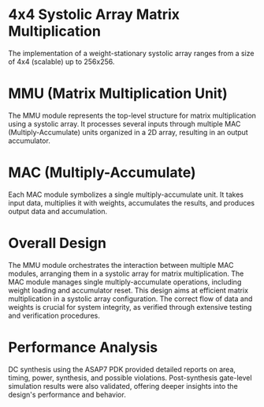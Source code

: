 # 4x4 Systolic Array Matrix Multiplication
The implementation of a weight-stationary systolic array ranges from a size of 4x4 (scalable) up to 256x256.

# MMU (Matrix Multiplication Unit)
The MMU module represents the top-level structure for matrix multiplication using a systolic array. It processes several inputs through multiple MAC (Multiply-Accumulate) units organized in a 2D array, resulting in an output accumulator.

# MAC (Multiply-Accumulate)
Each MAC module symbolizes a single multiply-accumulate unit. It takes input data, multiplies it with weights, accumulates the results, and produces output data and accumulation.

# Overall Design
The MMU module orchestrates the interaction between multiple MAC modules, arranging them in a systolic array for matrix multiplication. The MAC module manages single multiply-accumulate operations, including weight loading and accumulator reset. This design aims at efficient matrix multiplication in a systolic array configuration. The correct flow of data and weights is crucial for system integrity, as verified through extensive testing and verification procedures.

# Performance Analysis
DC synthesis using the ASAP7 PDK provided detailed reports on area, timing, power, synthesis, and possible violations. Post-synthesis gate-level simulation results were also validated, offering deeper insights into the design's performance and behavior. 
